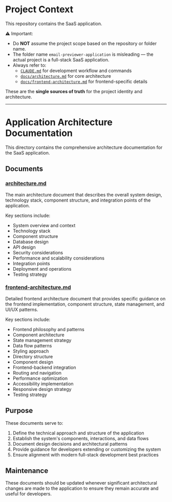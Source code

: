 # Project Context

This repository contains the SaaS application.  

⚠️ Important:
- Do **NOT** assume the project scope based on the repository or folder name.  
- The folder name `email-previewer-application` is misleading — the actual project is a full-stack SaaS application.  
- Always refer to:
  - [`CLAUDE.md`](../CLAUDE.md) for development workflow and commands  
  - [`docs/architecture.md`](./architecture.md) for core architecture  
  - [`docs/frontend-architecture.md`](./frontend-architecture.md) for frontend-specific details  

These are the **single sources of truth** for the project identity and architecture.

---

# Application Architecture Documentation

This directory contains the comprehensive architecture documentation for the SaaS application.

## Documents

### [architecture.md](./architecture.md)

The main architecture document that describes the overall system design, technology stack, component structure, and integration points of the application.

Key sections include:
- System overview and context
- Technology stack
- Component structure
- Database design
- API design
- Security considerations
- Performance and scalability considerations
- Integration points
- Deployment and operations
- Testing strategy

### [frontend-architecture.md](./frontend-architecture.md)

Detailed frontend architecture document that provides specific guidance on the frontend implementation, component structure, state management, and UI/UX patterns.

Key sections include:
- Frontend philosophy and patterns
- Component architecture
- State management strategy
- Data flow patterns
- Styling approach
- Directory structure
- Component design
- Frontend-backend integration
- Routing and navigation
- Performance optimization
- Accessibility implementation
- Responsive design strategy
- Testing strategy

## Purpose

These documents serve to:
1. Define the technical approach and structure of the application
2. Establish the system's components, interactions, and data flows
3. Document design decisions and architectural patterns
4. Provide guidance for developers extending or customizing the system
5. Ensure alignment with modern full-stack development best practices

## Maintenance

These documents should be updated whenever significant architectural changes are made to the application to ensure they remain accurate and useful for developers.
